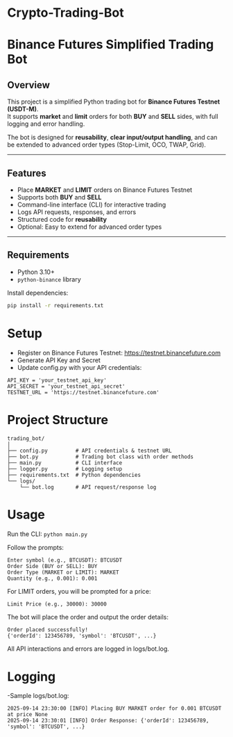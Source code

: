 # Crypto-Trading-Bot

# Binance Futures Simplified Trading Bot

## Overview
This project is a simplified Python trading bot for **Binance Futures Testnet (USDT-M)**.  
It supports **market** and **limit** orders for both **BUY** and **SELL** sides, with full logging and error handling.  

The bot is designed for **reusability**, **clear input/output handling**, and can be extended to advanced order types (Stop-Limit, OCO, TWAP, Grid).

---

## Features

- Place **MARKET** and **LIMIT** orders on Binance Futures Testnet  
- Supports both **BUY** and **SELL**  
- Command-line interface (CLI) for interactive trading  
- Logs API requests, responses, and errors  
- Structured code for **reusability**  
- Optional: Easy to extend for advanced order types  

---

## Requirements

- Python 3.10+  
- `python-binance` library  

Install dependencies:

```bash
pip install -r requirements.txt
```
# Setup
- Register on Binance Futures Testnet: https://testnet.binancefuture.com
- Generate API Key and Secret
- Update config.py with your API credentials:
```
API_KEY = 'your_testnet_api_key'
API_SECRET = 'your_testnet_api_secret'
TESTNET_URL = 'https://testnet.binancefuture.com'
```
# Project Structure
```
trading_bot/
│
├── config.py         # API credentials & testnet URL
├── bot.py            # Trading bot class with order methods
├── main.py           # CLI interface
├── logger.py         # Logging setup
├── requirements.txt  # Python dependencies
└── logs/
    └── bot.log       # API request/response log
```
# Usage
Run the CLI:
`python main.py`

Follow the prompts:
```
Enter symbol (e.g., BTCUSDT): BTCUSDT
Order Side (BUY or SELL): BUY
Order Type (MARKET or LIMIT): MARKET
Quantity (e.g., 0.001): 0.001
```
For LIMIT orders, you will be prompted for a price:

`Limit Price (e.g., 30000): 30000`

The bot will place the order and output the order details:
```
Order placed successfully!
{'orderId': 123456789, 'symbol': 'BTCUSDT', ...}
```
All API interactions and errors are logged in logs/bot.log.

# Logging
-Sample logs/bot.log:
```
2025-09-14 23:30:00 [INFO] Placing BUY MARKET order for 0.001 BTCUSDT at price None
2025-09-14 23:30:01 [INFO] Order Response: {'orderId': 123456789, 'symbol': 'BTCUSDT', ...}
```
